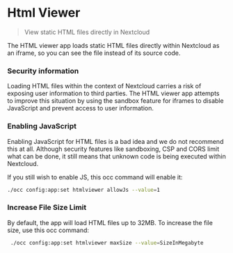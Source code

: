 # Html Viewer
> View static HTML files directly in Nextcloud

The HTML viewer app loads static HTML files directly within Nextcloud as an iframe, so you can see the file instead of its source code.

### Security information
Loading HTML files within the context of Nextcloud carries a risk of exposing user information to third parties.
The HTML viewer app attempts to improve this situation by using the sandbox feature for iframes to disable JavaScript and prevent access to user information. 


### Enabling JavaScript
Enabling JavaScript for HTML files is a bad idea and we do not recommend this at all.
Although security features like sandboxing, CSP and CORS limit what can be done, it still means that unknown code is being executed within Nextcloud.

If you still wish to enable JS, this occ command will enable it:
```bash
./occ config:app:set htmlviewer allowJs --value=1
```

### Increase File Size Limit
By default, the app will load HTML files up to 32MB. To increase the file size, use this occ command:
```bash
 ./occ config:app:set htmlviewer maxSize --value=SizeInMegabyte
```